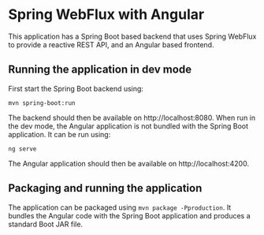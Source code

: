 # Spring WebFlux with Angular

This application has a Spring Boot based backend that uses Spring WebFlux to
provide a reactive REST API, and an Angular based frontend.

## Running the application in dev mode

First start the Spring Boot backend using:
```
mvn spring-boot:run
```

The backend should then be available on http://localhost:8080. When run in the
dev mode, the Angular application is not bundled with the Spring Boot
application. It can be run using:
```
ng serve
```

The Angular application should then be available on http://localhost:4200.

## Packaging and running the application

The application can be packaged using `mvn package -Pproduction`. It bundles
the Angular code with the Spring Boot application and produces a standard
Boot JAR file.
